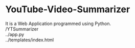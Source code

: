 # YouTube-Video-Summarizer
It is a Web Application programmed using Python.
<br>
/YTSummarizer<br>
../app.py<br>
../templates/index.html
